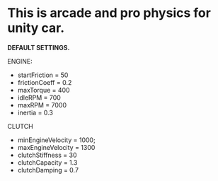 # This is arcade and pro physics for unity car.

**DEFAULT SETTINGS.**

ENGINE:
- startFriction = 50
- frictionCoeff = 0.2
- maxTorque = 400
- idleRPM = 700
- maxRPM = 7000
- inertia = 0.3
	
CLUTCH
- minEngineVelocity = 1000;
- maxEngineVelocity = 1300
- clutchStiffness = 30
- clutchCapacity = 1.3
- clutchDamping = 0.7